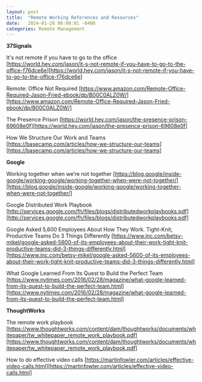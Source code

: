 ```yaml
---
layout: post
title:  "Remote Working References and Resources"
date:   2024-01-26 06:00:01 -0400
categories: Remote Management
---
```


**37Signals**

It's not remote if you have to go to the office
[https://world.hey.com/jason/it-s-not-remote-if-you-have-to-go-to-the-office-f76dce6e][https://world.hey.com/jason/it-s-not-remote-if-you-have-to-go-to-the-office-f76dce6e]

Remote: Office Not Required
[https://www.amazon.com/Remote-Office-Required-Jason-Fried-ebook/dp/B00C0ALZ0W/][https://www.amazon.com/Remote-Office-Required-Jason-Fried-ebook/dp/B00C0ALZ0W/]

The Presence Prison
[https://world.hey.com/jason/the-presence-prison-69608e0f][https://world.hey.com/jason/the-presence-prison-69608e0f]

How We Structure Our Work and Teams
[https://basecamp.com/articles/how-we-structure-our-teams][https://basecamp.com/articles/how-we-structure-our-teams]

**Google**

Working together when we’re not together
[https://blog.google/inside-google/working-google/working-together-when-were-not-together/][https://blog.google/inside-google/working-google/working-together-when-were-not-together/]

Google Distributed Work Playbook
[http://services.google.com/fh/files/blogs/distributedworkplaybooks.pdf][http://services.google.com/fh/files/blogs/distributedworkplaybooks.pdf]

Google Asked 5,600 Employees About How They Work. Tight-Knit, Productive Teams Do 3 Things Differently
[https://www.inc.com/betsy-mikel/google-asked-5600-of-its-employees-about-their-work-tight-knit-productive-teams-did-3-things-differently.html][https://www.inc.com/betsy-mikel/google-asked-5600-of-its-employees-about-their-work-tight-knit-productive-teams-did-3-things-differently.html]

What Google Learned From Its Quest to Build the Perfect Team
[https://www.nytimes.com/2016/02/28/magazine/what-google-learned-from-its-quest-to-build-the-perfect-team.html][https://www.nytimes.com/2016/02/28/magazine/what-google-learned-from-its-quest-to-build-the-perfect-team.html]

**ThoughtWorks**

The remote work playbook
[https://www.thoughtworks.com/content/dam/thoughtworks/documents/whitepaper/tw_whitepaper_remote_work_playbook.pdf][https://www.thoughtworks.com/content/dam/thoughtworks/documents/whitepaper/tw_whitepaper_remote_work_playbook.pdf]

How to do effective video calls
[https://martinfowler.com/articles/effective-video-calls.html][https://martinfowler.com/articles/effective-video-calls.html]

[37SignalsWebsiteURL]: https://www.37Signals.com
